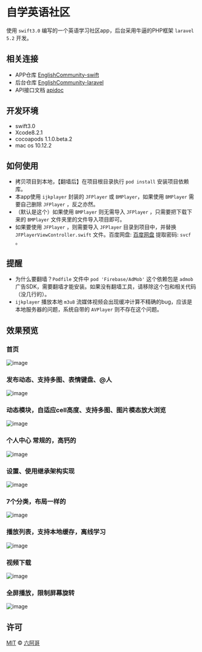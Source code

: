 # 自学英语社区

使用 `swift3.0` 编写的一个英语学习社区app，后台采用牛逼的PHP框架 `laravel 5.2` 开发。

## 相关连接

- APP仓库 [EnglishCommunity-swift](https://github.com/6ag/EnglishCommunity-swift)
- 后台仓库 [EnglishCommunity-laravel](https://github.com/6ag/EnglishCommunity-laravel) 
- API接口文档 [apidoc](http://english.6ag.cn/apidoc/) 

## 开发环境

- swift3.0
- Xcode8.2.1
- cocoapods 1.1.0.beta.2
- mac os 10.12.2

## 如何使用

- 拷贝项目到本地，【翻墙后】在项目根目录执行 `pod install` 安装项目依赖库。
- 本app使用  `ijkplayer` 封装的 `JFPlayer` 或 `BMPlayer`，如果使用 `BMPlayer` 需要自己删除 `JFPlayer` ，反之亦然。
-  （默认是这个）如果使用 `BMPlayer` 则无需导入 `JFPlayer` ，只需要把下载下来的 `BMPlayer` 文件夹里的文件导入项目即可。
- 如果要使用 `JFPlayer` ，则需要导入 `JFPlayer` 目录到项目中，并替换 `JFPlayerViewController.swift` 文件。百度网盘: [百度网盘](https://pan.baidu.com/s/1o84Klz8) 提取密码: `svcf` 。
## 提醒

- 为什么要翻墙？`Podfile` 文件中 `pod 'Firebase/AdMob'` 这个依赖包是 `admob` 广告SDK，需要翻墙才能安装。如果没有翻墙工具，请移除这个包和相关代码（没几行的）。
- `ijkplayer` 播放本地 `m3u8` 流媒体视频会出现缓冲计算不精确的bug，应该是本地服务器的问题，系统自带的 `AVPlayer` 则不存在这个问题。

## 效果预览

### 首页

![image](https://github.com/6ag/EnglishCommunity-swift/blob/master/Show/home.PNG)

### 发布动态、支持多图、表情键盘、@人

![image](https://github.com/6ag/EnglishCommunity-swift/blob/master/Show/publish.PNG)

### 动态模块，自适应cell高度、支持多图、图片模态放大浏览

![image](https://github.com/6ag/EnglishCommunity-swift/blob/master/Show/tweet.PNG)

### 个人中心 常规的，高钙的

![image](https://github.com/6ag/EnglishCommunity-swift/blob/master/Show/profile.PNG)

### 设置、使用继承架构实现

![image](https://github.com/6ag/EnglishCommunity-swift/blob/master/Show/setting.PNG)

### 7个分类，布局一样的

![image](https://github.com/6ag/EnglishCommunity-swift/blob/master/Show/category.PNG)

### 播放列表，支持本地缓存，离线学习

![image](https://github.com/6ag/EnglishCommunity-swift/blob/master/Show/playlist.PNG)

### 视频下载

![image](https://github.com/6ag/EnglishCommunity-swift/blob/master/Show/download.PNG)

### 全屏播放，限制屏幕旋转

![image](https://github.com/6ag/EnglishCommunity-swift/blob/master/Show/fullscreen.PNG)

## 许可

[MIT](http://opensource.org/licenses/MIT) © [六阿哥](https://github.com/6ag)


